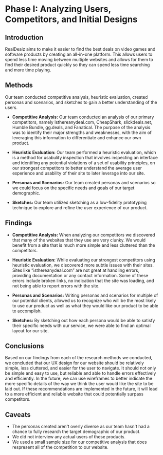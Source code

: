 # Phase I: Analyzing Users, Competitors, and Initial Designs

## Introduction

RealDealz aims to make it easier to find the best deals on video games and software products by creating an all-in-one platform. This allows users to spend less time moving between multiple websites and allows for them to find their desired product quickly so they can spend less time searching and more time playing.

## Methods

Our team conducted competitive analysis, heuristic evaluation, created personas and scenarios, and sketches to gain a better understanding of the users.

- **Competitive Analysis:** Our team conducted an analysis of our primary competitors, namely Isthereanydeal.com, CheapShark, slickdeals.net, Humble Bundle, gg.deals, and Fanatical. The purpose of the analysis was to identify their major strengths and weaknesses, with the aim of leveraging this information to differentiate and enhance our own product.

- **Heuristic Evaluation:** Our team performed a heuristic evaluation, which is a method for usabulity inspection that involves inspecting an interface and identifing any potential violations of a set of usability principles, on our strongest competitors to better understand the average user experience and usability of their site to later leverage into our site.

- **Personas and Scenarios:** Our team created personas and scenarios so we could focus on the specific needs and goals of our target demographic.

- **Sketches:** Our team utilized sketching as a low-fidelity prototyping technique to explore and refine the user experience of our product.

## Findings

- **Competitive Analysis:** When analyzing our competitors we discovered that many of the websites that they use are very clunky. We would benefit from a site that is much more simple and less cluttered than the competitors.

- **Heuristic Evaluation:** While evaluating our strongest competitors using heuristic evaluation, we discovered more subtle issues with their sites. Sites like “isthereanydeal.com” are not great at handling errors, providing documentation or any contact information. Some of these errors include broken links, no indication that the site was loading, and not being able to report errors with the site.

- **Personas and Scenarios:** Writing personas and scenarios for multiple of our potential clients, allowed us to recognize who will be the most likely to use our product as well as what they would like our product to be able to accomplish.

- **Sketches:** By sketching out how each persona would be able to satisfy their specific needs with our service, we were able to find an optimal layout for our site.

## Conclusions

Based on our findings from each of the research methods we conducted, we concluded that our UX design for our website should be relatively simple, less cluttered, and easier for the user to navigate. It should not only be simple and easy to use, but reliable and able to handle errors effectively and efficiently. In the future, we can use wireframes to better indicate the more specific details of the way we think the user would like the site to be laid out. If these recommendations are implemented in the future, it will lead to a more efficient and reliable website that could potentially surpass competitors.

## Caveats

- The personas created aren't overly diverse as our team hasn't had a chance to fully research the target demographic of our product.
- We did not interview any actual users of these products.
- We used a small sample size for our competitive analysis that does respresent all of the competition to our website.
